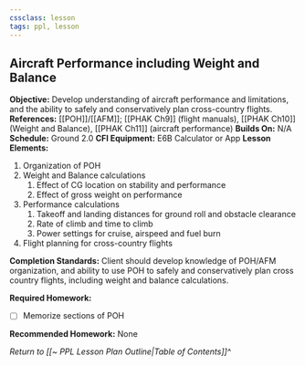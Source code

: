 ```yaml
---
cssclass: lesson
tags: ppl, lesson
---
```

## Aircraft Performance including Weight and Balance

**Objective:** Develop understanding of aircraft performance and limitations, and the ability to safely and conservatively plan cross-country flights.
**References:** [[POH]]/[[AFM]]; [[PHAK Ch9]] (flight manuals), [[PHAK Ch10]] (Weight and Balance), [[PHAK Ch11]] (aircraft performance)
**Builds On:** N/A
**Schedule:** Ground 2.0
**CFI Equipment:** E6B Calculator or App
**Lesson Elements:**
1. Organization of POH
2. Weight and Balance calculations
	1. Effect of CG location on stability and performance
	2. Effect of gross weight on performance
3. Performance calculations
	1. Takeoff and landing distances for ground roll and obstacle clearance
	2. Rate of climb and time to climb
	3. Power settings for cruise, airspeed and fuel burn
4. Flight planning for cross-country flights

**Completion Standards:** Client should develop knowledge of POH/AFM organization, and ability to use POH to safely and conservatively plan cross country flights, including weight and balance calculations.

**Required Homework:** 
- [ ] Memorize sections of POH

**Recommended Homework:** None

*Return to [[~ PPL Lesson Plan Outline|Table of Contents]]^*
